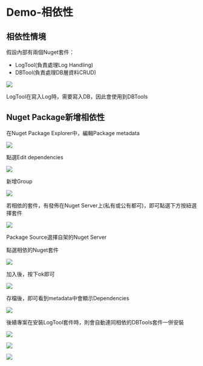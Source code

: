 # Demo-相依性

## 相依性情境

假設內部有兩個Nuget套件：

* LogTool\(負責處理Log Handling\)
* DBTool\(負責處理DB層資料CRUD\)

![](../../.gitbook/assets/image%20%28146%29.png)

LogTool在寫入Log時，需要寫入DB，因此會使用到DBTools

## Nuget Package新增相依性

在Nuget Package Explorer中，編輯Package metadata

![](../../.gitbook/assets/image%20%28133%29.png)

點選Edit dependencies

![](../../.gitbook/assets/image%20%2895%29.png)

新增Group

![](../../.gitbook/assets/image%20%28105%29.png)

若相依的套件，有發佈在Nuget Server上\(私有或公有都可\)，即可點選下方按紐選擇套件

![](../../.gitbook/assets/image%20%28143%29.png)

Package Source選擇自架的Nuget Server

點選相依的Nuget套件

![](../../.gitbook/assets/image%20%28135%29.png)

加入後，按下ok即可

![](../../.gitbook/assets/image%20%28156%29.png)

存檔後，即可看到metadata中會顯示Dependencies

![](../../.gitbook/assets/image%20%2853%29.png)

後續專案在安裝LogTool套件時，則會自動連同相依的DBTools套件一併安裝

![](../../.gitbook/assets/image%20%28114%29.png)

![](../../.gitbook/assets/image%20%2873%29.png)

![](../../.gitbook/assets/image%20%28141%29.png)

